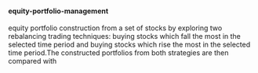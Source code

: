 #### equity-portfolio-management

equity portfolio construction from a set of stocks by exploring two rebalancing trading techniques: buying stocks which fall the most in the selected time period and buying stocks which rise the most in the selected time period.The constructed portfolios from both strategies are then compared with 
